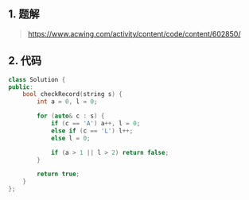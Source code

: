 ## 1. 题解
> https://www.acwing.com/activity/content/code/content/602850/

## 2. 代码
```c++
class Solution {
public:
    bool checkRecord(string s) {
        int a = 0, l = 0;

        for (auto& c : s) {
            if (c == 'A') a++, l = 0;
            else if (c == 'L') l++;
            else l = 0;

            if (a > 1 || l > 2) return false;
        }

        return true;
    }
};
```